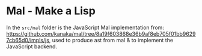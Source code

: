 # Mal - Make a Lisp

In the `src/mal` folder is the JavaScript Mal implementation from: https://github.com/kanaka/mal/tree/8a19f603868e36b9af8eb705f01bb96297cb65d0/impls/js, used to produce ast from mal & to implement the JavaScript backend.

